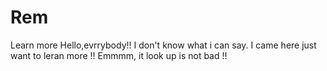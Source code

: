 # Rem
Learn more
Hello,evrrybody!! I don't know what i can say. I came here just want to leran more !!
Emmmm, it look up is not bad !!
